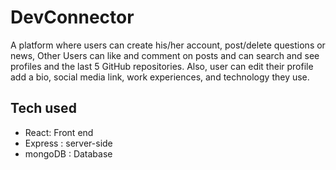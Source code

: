 # DevConnector
A platform where users can create his/her account, post/delete questions or news, Other Users can like and comment on posts and can search and see profiles and the last 5 GitHub repositories. Also, user can edit their profile add a bio, social media link, work experiences, and technology they use. 

## Tech used
  - React: Front end
  - Express : server-side
  - mongoDB : Database

